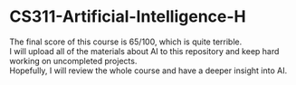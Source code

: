 # CS311-Artificial-Intelligence-H
The final score of this course is 65/100, which is quite terrible. <br/>
I will upload all of the materials about AI to this repository and keep hard working on uncompleted projects. <br/>
Hopefully, I will review the whole course and have a deeper insight into AI.
